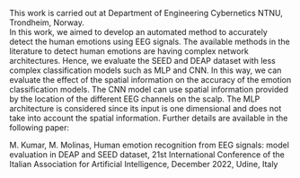 This work is carried out at Department of Engineering Cybernetics NTNU, Trondheim, Norway.  
In this work, we aimed to develop an automated method to accurately detect the human
emotions using EEG signals. The available methods in the literature to detect human
emotions are having complex network architectures. Hence, we evaluate the SEED and DEAP dataset with 
less complex classification models such as MLP and CNN. In this way, we can evaluate the effect of the spatial information on the accuracy of the emotion classification models.
The CNN model can use spatial information provided by the location of
the different EEG channels on the scalp. The MLP architecture is considered since its input is one
dimensional and does not take into account the spatial information. 
Further details are available in the following paper:


M. Kumar, M. Molinas, Human emotion recognition from EEG signals: model evaluation in DEAP and SEED dataset, 21st International Conference of the Italian Association for Artificial Intelligence, December 2022, 
Udine, Italy
